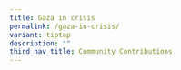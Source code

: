 ```yaml
---
title: Gaza in crisis
permalink: /gaza-in-crisis/
variant: tiptap
description: ""
third_nav_title: Community Contributions
---
```

